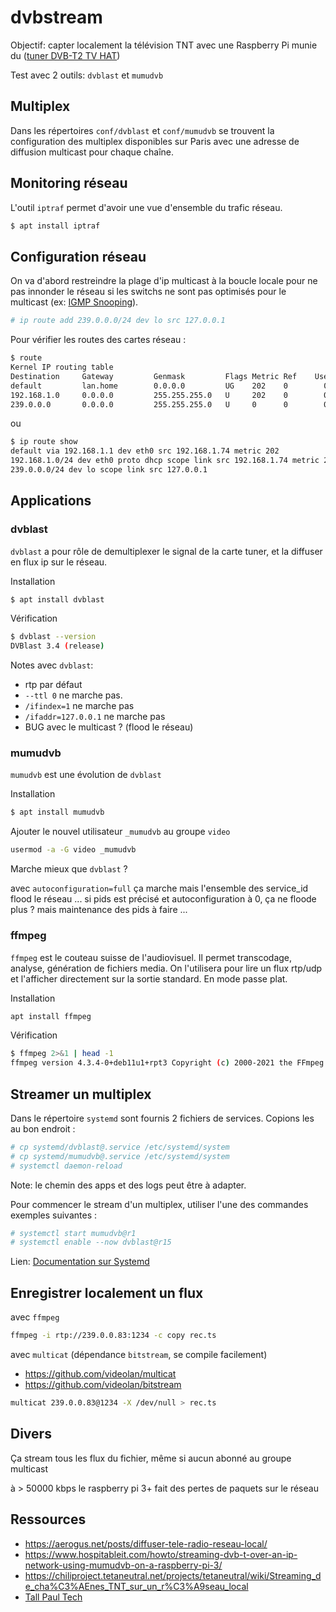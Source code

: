 # dvbstream

Objectif: capter localement la télévision TNT avec une Raspberry Pi munie du ([tuner DVB-T2 TV HAT](https://www.raspberrypi.com/products/raspberry-pi-tv-hat/))

Test avec 2 outils: `dvblast` et `mumudvb`

## Multiplex

Dans les répertoires `conf/dvblast` et `conf/mumudvb` se trouvent la configuration des multiplex disponibles sur Paris avec une adresse de diffusion multicast pour chaque chaîne.

## Monitoring réseau

L'outil `iptraf` permet d'avoir une vue d'ensemble du trafic réseau.

```bash
$ apt install iptraf
```

## Configuration réseau

On va d'abord restreindre la plage d'ip multicast à la boucle locale pour ne pas innonder le réseau si les switchs ne sont pas optimisés pour le multicast (ex: [IGMP Snooping](https://fr.wikipedia.org/wiki/IGMP_snooping)).

```bash
# ip route add 239.0.0.0/24 dev lo src 127.0.0.1
```

Pour vérifier les routes des cartes réseau :

```bash
$ route
Kernel IP routing table
Destination     Gateway         Genmask         Flags Metric Ref    Use Iface
default         lan.home        0.0.0.0         UG    202    0        0 eth0
192.168.1.0     0.0.0.0         255.255.255.0   U     202    0        0 eth0
239.0.0.0       0.0.0.0         255.255.255.0   U     0      0        0 lo
```

ou

```bash
$ ip route show
default via 192.168.1.1 dev eth0 src 192.168.1.74 metric 202
192.168.1.0/24 dev eth0 proto dhcp scope link src 192.168.1.74 metric 202
239.0.0.0/24 dev lo scope link src 127.0.0.1
```

## Applications

### dvblast

`dvblast` a pour rôle de demultiplexer le signal de la carte tuner, et la diffuser en flux ip sur le réseau.

Installation

```bash
$ apt install dvblast
```

Vérification

```bash
$ dvblast --version
DVBlast 3.4 (release)
```

Notes avec `dvblast`:

- rtp par défaut
- `--ttl 0` ne marche pas.
- `/ifindex=1` ne marche pas
- `/ifaddr=127.0.0.1` ne marche pas
- BUG avec le multicast ? (flood le réseau)

### mumudvb

`mumudvb` est une évolution de `dvblast`

Installation

```bash
$ apt install mumudvb
```

Ajouter le nouvel utilisateur `_mumudvb` au groupe `video`

```bash
usermod -a -G video _mumudvb
```

Marche mieux que `dvblast` ? 

avec `autoconfiguration=full` ça marche mais l'ensemble des service_id flood le réseau ...
si pids est précisé et autoconfiguration à 0, ça ne floode plus ? mais maintenance des pids à faire ...

### ffmpeg

`ffmpeg` est le couteau suisse de l'audiovisuel. Il permet transcodage, analyse, génération de fichiers media. On l'utilisera pour lire un flux rtp/udp et l'afficher directement sur la sortie standard. En mode passe plat.

Installation

```bash
apt install ffmpeg
```

Vérification

```bash
$ ffmpeg 2>&1 | head -1
ffmpeg version 4.3.4-0+deb11u1+rpt3 Copyright (c) 2000-2021 the FFmpeg developers
```

## Streamer un multiplex

Dans le répertoire `systemd` sont fournis 2 fichiers de services. Copions les au bon endroit :

```bash
# cp systemd/dvblast@.service /etc/systemd/system
# cp systemd/mumudvb@.service /etc/systemd/system
# systemctl daemon-reload
```

Note: le chemin des apps et des logs peut être à adapter.

Pour commencer le stream d'un multiplex, utiliser l'une des commandes exemples suivantes :

```bash
# systemctl start mumudvb@r1
# systemctl enable --now dvblast@r15
```

Lien: [Documentation sur Systemd](https://www.linuxtricks.fr/wiki/systemd-0-table-des-matieres-des-articles)

## Enregistrer localement un flux

avec `ffmpeg`

```bash
ffmpeg -i rtp://239.0.0.83:1234 -c copy rec.ts
```

avec `multicat` (dépendance `bitstream`, se compile facilement)

- https://github.com/videolan/multicat
- https://github.com/videolan/bitstream

```bash
multicat 239.0.0.83@1234 -X /dev/null > rec.ts
```

## Divers

Ça stream tous les flux du fichier, même si aucun abonné au groupe multicast

à > 50000 kbps le raspberry pi 3+ fait des pertes de paquets sur le réseau

## Ressources

- https://aerogus.net/posts/diffuser-tele-radio-reseau-local/
- https://www.hospitableit.com/howto/streaming-dvb-t-over-an-ip-network-using-mumudvb-on-a-raspberry-pi-3/
- https://chiliproject.tetaneutral.net/projects/tetaneutral/wiki/Streaming_de_cha%C3%AEnes_TNT_sur_un_r%C3%A9seau_local
- [Tall Paul Tech](https://www.youtube.com/@TallPaulTech)